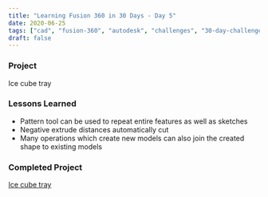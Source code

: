 ```yaml
---
title: "Learning Fusion 360 in 30 Days - Day 5"
date: 2020-06-25
tags: ["cad", "fusion-360", "autodesk", "challenges", "30-day-challenge", "fusion-360-in-30"]
draft: false
---
```

### Project
Ice cube tray

### Lessons Learned
- Pattern tool can be used to repeat entire features as well as sketches
- Negative extrude distances automatically cut
- Many operations which create new models can also join the created shape to existing models

### Completed Project
[Ice cube tray](https://a360.co/3iuJvtf)
